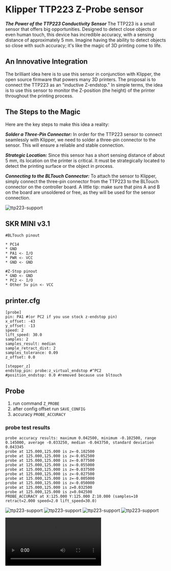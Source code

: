 # Klipper TTP223 Z-Probe sensor

***The Power of the TTP223 Conductivity Sensor***
The TTP223 is a small sensor that offers big opportunities. Designed to detect close objects or even human touch, this device has incredible accuracy, with a sensing distance of approximately 5 mm. Imagine having the ability to detect objects so close with such accuracy; it's like the magic of 3D printing come to life.

## An Innovative Integration
The brilliant idea here is to use this sensor in conjunction with Klipper, the open source firmware that powers many 3D printers. The proposal is to connect the TTP223 as an "inductive Z-endstop." In simple terms, the idea is to use this sensor to monitor the Z-position (the height) of the printer throughout the printing process.

## The Steps to the Magic
Here are the key steps to make this idea a reality:

***Solder a Three-Pin Connector:*** In order for the TTP223 sensor to connect seamlessly with Klipper, we need to solder a three-pin connector to the sensor. This will ensure a reliable and stable connection.

***Strategic Location:*** Since this sensor has a short sensing distance of about 5 mm, its location on the printer is critical. It must be strategically located to detect the printing surface or the object in process.

***Connecting to the BLTouch Connector:*** To attach the sensor to Klipper, simply connect the three-pin connector from the TTP223 to the BLTouch connector on the controller board. A little tip: make sure that pins A and B on the board are unsoldered or free, as they will be used for the sensor connection.

![ttp223-support](Images/sensor.png)

## SKR MINI v3.1

```
#BLTouch pinout

* PC14
* GND
* PA1 <- I/O
* PWR <- VCC
* GND <- GND
```

```
#Z-Stop pinout
* GND <- GND
* PC2 <- I/O
* Other 5v pin <- VCC
```

## printer.cfg

```
[probe]
pin: PA1 #(or PC2 if you use stock z-endstop pin)
x_offset: -43
y_offset: -13
speed: 2
lift_speed: 30.0
samples: 2
samples_result: median
sample_retract_dist: 2
samples_tolerance: 0.09
z_offset: 0.0 

[stepper_z]
endstop_pin: probe:z_virtual_endstop #^PC2
#position_endstop: 0.0 #removed because use bltouch
```

## Probe
1) run command `Z_PROBE`
2) after config offset run `SAVE_CONFIG`
3) accuracy `PROBE_ACCURACY`

### probe test results

```
probe accuracy results: maximum 0.042500, minimum -0.102500, range 0.145000, average -0.033250, median -0.043750, standard deviation 0.043345
probe at 125.000,125.000 is z=-0.102500
probe at 125.000,125.000 is z=-0.052500
probe at 125.000,125.000 is z=-0.077500
probe at 125.000,125.000 is z=-0.055000
probe at 125.000,125.000 is z=-0.037500
probe at 125.000,125.000 is z=-0.027500
probe at 125.000,125.000 is z=-0.005000
probe at 125.000,125.000 is z=-0.050000
probe at 125.000,125.000 is z=0.032500
probe at 125.000,125.000 is z=0.042500
PROBE_ACCURACY at X:125.000 Y:125.000 Z:10.000 (samples=10 retract=2.000 speed=2.0 lift_speed=30.0)
```

![ttp223-support](Images/cr10-ttp223-support1.png)
![ttp223-support](Images/cr10-ttp223-support2.png)
![ttp223-support](Images/cr10-ttp223-support3.png)
![ttp223-support](Images/IMG_4273.HEIC.jpg)

<video src="Images/IMG_4274.MOV-out.mp4" controls>

### Docs
   * https://github.com/bigtreetech/BIGTREETECH-SKR-mini-E3/blob/master/hardware/BTT%20SKR%20MINI%20E3%20V3.0/Hardware/BTT%20E3%20SKR%20MINI%20V3.0_PIN.pdf
   * https://infusionsystems.com/support/TTP223.pdf